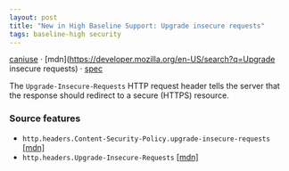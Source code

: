 ```yaml
---
layout: post
title: "New in High Baseline Support: Upgrade insecure requests"
tags: baseline-high security
---
```


[caniuse](https://caniuse.com/?search=upgrade-insecure-requests) · [mdn](https://developer.mozilla.org/en-US/search?q=Upgrade insecure requests) · [spec](https://w3c.github.io/webappsec-upgrade-insecure-requests/)

The `Upgrade-Insecure-Requests` HTTP request header tells the server that the response should redirect to a secure (HTTPS) resource.

### Source features

- ``http.headers.Content-Security-Policy.upgrade-insecure-requests`` [[mdn]](https://developer.mozilla.org/en-US/search?q=http.headers.Content-Security-Policy.upgrade-insecure-requests)
- ``http.headers.Upgrade-Insecure-Requests`` [[mdn]](https://developer.mozilla.org/en-US/search?q=http.headers.Upgrade-Insecure-Requests)

